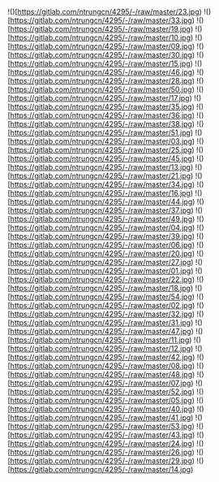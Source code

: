 !()[https://gitlab.com/ntrungcn/4295/-/raw/master/23.jpg)
!()[https://gitlab.com/ntrungcn/4295/-/raw/master/33.jpg)
!()[https://gitlab.com/ntrungcn/4295/-/raw/master/19.jpg)
!()[https://gitlab.com/ntrungcn/4295/-/raw/master/10.jpg)
!()[https://gitlab.com/ntrungcn/4295/-/raw/master/09.jpg)
!()[https://gitlab.com/ntrungcn/4295/-/raw/master/30.jpg)
!()[https://gitlab.com/ntrungcn/4295/-/raw/master/15.jpg)
!()[https://gitlab.com/ntrungcn/4295/-/raw/master/46.jpg)
!()[https://gitlab.com/ntrungcn/4295/-/raw/master/28.jpg)
!()[https://gitlab.com/ntrungcn/4295/-/raw/master/50.jpg)
!()[https://gitlab.com/ntrungcn/4295/-/raw/master/17.jpg)
!()[https://gitlab.com/ntrungcn/4295/-/raw/master/35.jpg)
!()[https://gitlab.com/ntrungcn/4295/-/raw/master/36.jpg)
!()[https://gitlab.com/ntrungcn/4295/-/raw/master/38.jpg)
!()[https://gitlab.com/ntrungcn/4295/-/raw/master/51.jpg)
!()[https://gitlab.com/ntrungcn/4295/-/raw/master/03.jpg)
!()[https://gitlab.com/ntrungcn/4295/-/raw/master/25.jpg)
!()[https://gitlab.com/ntrungcn/4295/-/raw/master/45.jpg)
!()[https://gitlab.com/ntrungcn/4295/-/raw/master/13.jpg)
!()[https://gitlab.com/ntrungcn/4295/-/raw/master/21.jpg)
!()[https://gitlab.com/ntrungcn/4295/-/raw/master/34.jpg)
!()[https://gitlab.com/ntrungcn/4295/-/raw/master/16.jpg)
!()[https://gitlab.com/ntrungcn/4295/-/raw/master/44.jpg)
!()[https://gitlab.com/ntrungcn/4295/-/raw/master/37.jpg)
!()[https://gitlab.com/ntrungcn/4295/-/raw/master/49.jpg)
!()[https://gitlab.com/ntrungcn/4295/-/raw/master/04.jpg)
!()[https://gitlab.com/ntrungcn/4295/-/raw/master/39.jpg)
!()[https://gitlab.com/ntrungcn/4295/-/raw/master/06.jpg)
!()[https://gitlab.com/ntrungcn/4295/-/raw/master/20.jpg)
!()[https://gitlab.com/ntrungcn/4295/-/raw/master/27.jpg)
!()[https://gitlab.com/ntrungcn/4295/-/raw/master/01.jpg)
!()[https://gitlab.com/ntrungcn/4295/-/raw/master/22.jpg)
!()[https://gitlab.com/ntrungcn/4295/-/raw/master/18.jpg)
!()[https://gitlab.com/ntrungcn/4295/-/raw/master/54.jpg)
!()[https://gitlab.com/ntrungcn/4295/-/raw/master/02.jpg)
!()[https://gitlab.com/ntrungcn/4295/-/raw/master/32.jpg)
!()[https://gitlab.com/ntrungcn/4295/-/raw/master/31.jpg)
!()[https://gitlab.com/ntrungcn/4295/-/raw/master/47.jpg)
!()[https://gitlab.com/ntrungcn/4295/-/raw/master/11.jpg)
!()[https://gitlab.com/ntrungcn/4295/-/raw/master/12.jpg)
!()[https://gitlab.com/ntrungcn/4295/-/raw/master/42.jpg)
!()[https://gitlab.com/ntrungcn/4295/-/raw/master/08.jpg)
!()[https://gitlab.com/ntrungcn/4295/-/raw/master/48.jpg)
!()[https://gitlab.com/ntrungcn/4295/-/raw/master/07.jpg)
!()[https://gitlab.com/ntrungcn/4295/-/raw/master/52.jpg)
!()[https://gitlab.com/ntrungcn/4295/-/raw/master/05.jpg)
!()[https://gitlab.com/ntrungcn/4295/-/raw/master/40.jpg)
!()[https://gitlab.com/ntrungcn/4295/-/raw/master/41.jpg)
!()[https://gitlab.com/ntrungcn/4295/-/raw/master/53.jpg)
!()[https://gitlab.com/ntrungcn/4295/-/raw/master/43.jpg)
!()[https://gitlab.com/ntrungcn/4295/-/raw/master/24.jpg)
!()[https://gitlab.com/ntrungcn/4295/-/raw/master/26.jpg)
!()[https://gitlab.com/ntrungcn/4295/-/raw/master/29.jpg)
!()[https://gitlab.com/ntrungcn/4295/-/raw/master/14.jpg)
